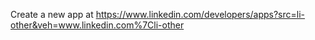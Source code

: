 Create a new app at https://www.linkedin.com/developers/apps?src=li-other&veh=www.linkedin.com%7Cli-other
